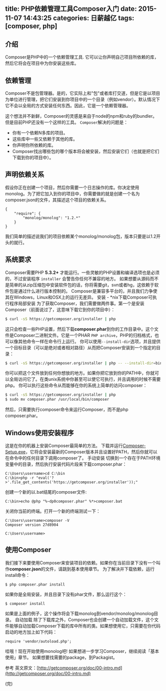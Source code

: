 title: PHP依赖管理工具Composer入门
date: 2015-11-07 14:43:25
categories: 日薪越亿
tags: [composer, php]
---
## 介绍

Composer是PHP中的一个依赖管理工具. 它可以让你声明自己项目所依赖的库，然后它将会在项目中为你安装这些库。

## 依赖管理

Composer不是包管理器。是的，它实际上和"包"或者库打交道，但是它是以项目为单位进行管理，把它们安装到你项目中的一个目录（例如vendor）。默认情况下它不会以全局的方式安装任何东西。因此，它是一个依赖管理器。

这个想法并不新鲜，Composer的灵感是来自于node的npm和ruby的bundler。但是目前PHP还没有一个这样的工具。
`Composer`解决的问题是：
 - 你有一个依赖N多库的项目。
 - 这些库中一些又依赖于其他的库。
 - 你声明你所依赖的库。
 - Composer找出哪些包的哪个版本将会被安装，然后安装它们（也就是把它们下载到你的项目中）。

## 声明依赖关系

假设你正在创建一个项目，然后你需要一个日志操作的库。你决定使用monolog。为了把它加入到你的项目中，你需要做的就是创建一个名为composer.json的文件，其描述这个项目的依赖关系。
```composer
{
    "require": {
        "monolog/monolog": "1.2.*"
    }
}
```
我们简单的描述说我们的项目依赖某个monolog/monolog包，版本只要是以1.2开头的就行。

## 系统要求

Composer需要PHP **5.3.2+** 才能运行。一些灵敏的PHP设置和编译选项也是必须的，不过安装程序 `installer` 会警告你任何不兼容的地方。
如果想要从源码而不是简单的从zip压缩包中安装软件包的话，你将需要git，svn或者hg，这依赖于软件包是通过什么进行版本控制的。
Composer是兼容多平台的，并且我们力争使其在Windows，Linux和OSX上的运行无差异。
安装 - *nix下载Composer可执行程序局部安装
为了获取Composer，我们需要做两件事。第一个是安装Composer（前面说过了，这意味下载它到你的项目中）：
```bash
$ curl -sS https://getcomposer.org/installer | php
```
这只会检查一些PHP设置，然后下载**composer.phar**到你的工作目录中。这个文件是Composer二进制文件。它是一个PHAR `PHP archive`，PHP的归档格式，也可以像其他命令一样在命令行上运行。
你可以使用`--install-dir`选项，并且提供一个目标目录（可以是绝对或者相对路径）从而把Composer安装到一个指定的目录：
```bash
$ curl -sS https://getcomposer.org/installer | php -- --install-dir=bin
```
你可以把这个文件放到任何你想放的地方。如果你把它放到你的PATH中，你就可以全局访问它了。在类unix系统中你甚至可以使它可执行，并且调用的时候不需要php。
你可以执行这些命令从而能够在你的系统上简单的访问composer：
```bash
$ curl -sS https://getcomposer.org/installer | php
$ sudo mv composer.phar /usr/local/bin/composer
```
然后，只需要执行composer命令来运行Composer，而不是php composer.phar。

## Windows使用安装程序

这是在你的机器上安装Composer最简单的方法。
下载并运行[Composer-Setup.exe](https://getcomposer.org/Composer-Setup.exe)，它将会安装最新的Composer版本并且设置好PATH，然后你就可以在命令中的任何目录下调用composer了。
手动安装
切换到一个存在于PATH环境变量中的目录，然后执行安装代码片段来下载composer.phar：
```windows
C:\Users\username>cd C:\bin
C:\bin>php -r "eval('?>'.file_get_contents('https://getcomposer.org/installer'));"
```
创建一个新的以.bat结尾的composer文件:
```echo
C:\bin>echo @php "%~dp0composer.phar" %*>composer.bat
```
关闭你当前的终端。打开一个新的终端测试一下：
```composer
C:\Users\username>composer -V
Composer version 27d8904
 
C:\Users\username>
```

## 使用Composer

我们接下来要使用Composer来安装项目的依赖。如果你在当前目录下没有一个叫作**composer.json**的文件，请跳到基本使用章节。
为了解决并下载依赖，运行install命令：
```composer
$ php composer.phar install
```
如果你是全局安装，并且目录下没有phar文件，那么运行这个：
```install
$ composer install
```
如果是上面的例子，这个操作将会下载monolog到vendor/monolog/monolog目录。
自动加载
除了下载库之外，Composer也会创建一个自动加载文件，这个文件能够自动加载Composer下载的库中所有的类。如果想使用它，只需要在你代码启动的地方加上如下代码：
```lavaral
require 'vendor/autoload.php';
```
哇哦！现在开始使用monolog吧! 如果想进一步学习Composer，继续阅读「基本使用」章节。 如果想要找需要的package，到Packagist。

参考  英文原文：[http://getcomposer.org/doc/00-intro.md](http://getcomposer.org/doc/00-intro.md)

(完)